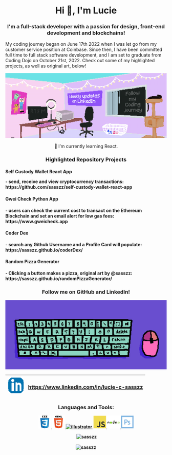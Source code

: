 <h1 align="center">Hi 👋, I'm Lucie</h1>
<h3 align="center">I'm a full-stack developer with a passion for design, front-end development and blockchains!</h3>
<p>My coding journey began on June 17th 2022 when I was let go from my customer service position at Coinbase. Since then, I have been committed full time to full stack software development, and I am set to graduate from Coding Dojo on October 21st, 2022. Check out some of my highlighted projects, as well as original art, below! </p>

<img src="pixel-art-room-gif.gif" alt="Pixel Art Room">
<p align="center">🌱 I’m currently learning React.</p>
<h3 align="center">Highlighted Repository Projects</h3>
<h4>Self Custody Wallet React App<h/4> 
  <p> - send, receive and view cryptocurrency transactions: https://github.com/sasszz/self-custody-wallet-react-app</p>
<h4>Gwei Check Python App</h4> 
  <p> - users can check the current cost to transact on the Ethereum Blockchain and set an email alert for low gas fees: https://www.gweicheck.app</p>
<h4>Coder Dex</h4> 
  <p> - search any Github Username and a Profile Card will populate: https://sasszz.github.io/coderDex/</p>
<h4>Random Pizza Generator</h4> 
  <p> - Clicking a button makes a pizza, original art by @sasszz: https://sasszz.github.io/randomPizzaGenerator/</p>

<h3 align="center">Follow me on GitHub and LinkedIn!</h3>

<img src="pixel-art-keyboard.gif" alt="Pixel Art Keyboard Gif">

| <img src="pixel-art-linked-in.png" alt="Linked In Icon" width=50 height=50> | <h3>https://www.linkedin.com/in/lucie-c-sasszz</h3>|
|-----------------------------------------------------------------------------|--------------------------------------------|

<h3 align="center">Languages and Tools:</h3>
<p align="center"> 
  <a href="https://www.w3schools.com/css/" target="_blank" rel="noreferrer"> <img src="https://raw.githubusercontent.com/devicons/devicon/master/icons/css3/css3-original-wordmark.svg" alt="css3" width="40" height="40"/> </a> <a href="https://www.w3.org/html/" target="_blank" rel="noreferrer"> <img src="https://raw.githubusercontent.com/devicons/devicon/master/icons/html5/html5-original-wordmark.svg" alt="html5" width="40" height="40"/> </a> <a href="https://www.adobe.com/in/products/illustrator.html" target="_blank" rel="noreferrer"> <img src="https://www.vectorlogo.zone/logos/adobe_illustrator/adobe_illustrator-icon.svg" alt="illustrator" width="40" height="40"/> </a> <a href="https://developer.mozilla.org/en-US/docs/Web/JavaScript" target="_blank" rel="noreferrer"> <img src="https://raw.githubusercontent.com/devicons/devicon/master/icons/javascript/javascript-original.svg" alt="javascript" width="40" height="40"/> </a> <a href="https://nodejs.org" target="_blank" rel="noreferrer"> <img src="https://raw.githubusercontent.com/devicons/devicon/master/icons/nodejs/nodejs-original-wordmark.svg" alt="nodejs" width="40" height="40"/> </a> <a href="https://www.photoshop.com/en" target="_blank" rel="noreferrer"> <img src="https://raw.githubusercontent.com/devicons/devicon/master/icons/photoshop/photoshop-line.svg" alt="photoshop" width="40" height="40"/> </a> 
</p>

<p align="center">&nbsp;<img src="https://github-readme-stats.vercel.app/api?username=sasszz&show_icons=true&locale=en" alt="sasszz" /></p>

<p align="center"><img align="center" src="https://github-readme-streak-stats.herokuapp.com/?user=sasszz&" alt="sasszz" /></p>
